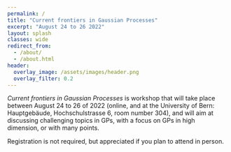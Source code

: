 ```yaml
---
permalink: /
title: "Current frontiers in Gaussian Processes"
excerpt: "August 24 to 26 2022"
layout: splash
classes: wide
redirect_from: 
  - /about/
  - /about.html
header:
  overlay_image: /assets/images/header.png
  overlay_filter: 0.2
---
```


*Current frontiers in Gaussian Processes* is workshop that will take place between August 24 to 26 of 2022 (online, and at the University of Bern: Hauptgebäude, Hochschulstrasse 6, room number 304), and will aim at discussing challenging topics in GPs, with a focus on GPs in high dimension, or with many points.

Registration is not required, but appreciated if you plan to attend in person. 